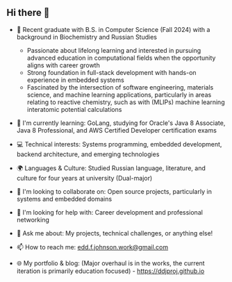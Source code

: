 ## Hi there 👋

- 🔭 Recent graduate with B.S. in Computer Science (Fall 2024) with a background in Biochemistry and Russian Studies
  - Passionate about lifelong learning and interested in pursuing advanced education in computational fields when the opportunity aligns with career growth
  - Strong foundation in full-stack development with hands-on experience in embedded systems
  - Fascinated by the intersection of software engineering, materials science, and machine learning applications, particularly in areas relating to reactive chemistry, such as with (MLIPs) machine learning interatomic potential calculations
    
- 🌱 I'm currently learning: GoLang, studying for Oracle's Java 8 Associate, Java 8 Professional, and AWS Certified Developer certification exams
  
- 💻 Technical interests: Systems programming, embedded development, backend architecture, and emerging technologies
- 🌍 Languages & Culture: Studied Russian language, literature, and culture for four years at university (Dual-major)
  
- 👯 I'm looking to collaborate on: Open source projects, particularly in systems and embedded domains
  
- 🤔 I'm looking for help with: Career development and professional networking
- 💬 Ask me about: My projects, technical challenges, or anything else!
- 📫 How to reach me: edd.f.johnson.work@gmail.com
- 🌐 My portfolio & blog: (Major overhaul is in the works, the current iteration is primarily education focused) - <https://ddjproj.github.io>




